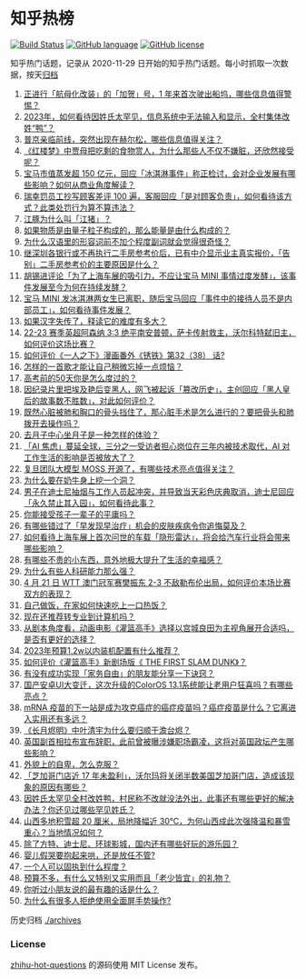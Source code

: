 # 知乎热榜
[![Build Status](https://github.com/ToWeLong/zhihu-hot-questions/workflows/CI/badge.svg)](https://github.com/ToWeLong/zhihu-hot-questions/actions)
[![GitHub language](https://img.shields.io/badge/language-golang-orange.svg)](https://golang.org/)
[![GitHub license](https://img.shields.io/github/license/ToWeLong/zhihu-hot-questions)](https://github.com/ToWeLong/zhihu-hot-questions/blob/main/LICENSE)

知乎热门话题，记录从 2020-11-29 日开始的知乎热门话题。每小时抓取一次数据，按天[归档](./archives)

<!-- BEGIN -->

1. [正进行「航母化改装」的「加贺」号，1 年来首次驶出船坞，哪些信息值得警惕？](https://www.zhihu.com/question/596979835)
1. [2023年，如何看待因姓氏太罕见，信息系统中无法输入和显示，全村集体改姓“鸭”？](https://www.zhihu.com/question/596899446)
1. [普京亲临前线，突然出现在赫尔松，哪些信息值得关注？](https://www.zhihu.com/question/596305328)
1. [《红楼梦》中贾母把吃剩的食物赏人，为什么那些人不仅不嫌脏，还欣然接受呢？](https://www.zhihu.com/question/564154345)
1. [宝马市值蒸发超 150 亿元，回应「冰淇淋事件」称正检讨，会对企业发展有哪些影响？如何从商业角度解读？](https://www.zhihu.com/question/596982085)
1. [瑞幸罚员工抄写顾客差评 100 遍，客服回应「是对顾客负责」，如何看待该方式？此类处罚行为算不算违法？](https://www.zhihu.com/question/597118528)
1. [江豚为什么叫「江猪」？](https://www.zhihu.com/question/463713853)
1. [如果物质是由量子粒子构成的，那么能量是由什么构成的？](https://www.zhihu.com/question/595116066)
1. [为什么汉语里的形容词前不加个程度副词就会觉得很奇怪？](https://www.zhihu.com/question/595450696)
1. [继深圳各银行或不再执行二手房参考价后，已有中介显示业主真实报价，「告别」二手房参考价的主要原因是什么？](https://www.zhihu.com/question/596898872)
1. [胡锡进评论「为了上海车展的吸引力，不应让宝马 MINI 事情过度发酵」，该事件发展至今为何在持续发酵？](https://www.zhihu.com/question/596968200)
1. [宝马 MINI 发冰淇淋两女生已离职，随后宝马回应「事件中的接待人员不是内部员工」，如何看待事件发展？](https://www.zhihu.com/question/596984827)
1. [如果汉字失传了，释读它的难度有多大？](https://www.zhihu.com/question/455135036)
1. [22-23 赛季英超阿森纳 3:3 绝平南安普顿，萨卡传射救主，沃尔科特弑旧主，如何评价这场比赛？](https://www.zhihu.com/question/597057997)
1. [如何评价《一人之下》漫画番外《锈铁》第32（38） 话?](https://www.zhihu.com/question/597050141)
1. [怎样的一首歌才能让自己稍微忘掉一点烦恼？](https://www.zhihu.com/question/597081559)
1. [高考前的50天你是怎么度过的？](https://www.zhihu.com/question/395072182)
1. [因纪录片里把埃及艳后变黑人，网飞被起诉「篡改历史」，主创回应「黑人皇后的故事数不胜数」，对此如何评价？](https://www.zhihu.com/question/596733367)
1. [既然心脏被肺和胸口的骨头挡住了，那心脏手术是怎么进行的？要把骨头和肺拨开去操作吗？](https://www.zhihu.com/question/596040084)
1. [去月子中心坐月子是一种怎样的体验？](https://www.zhihu.com/question/36078968)
1. [「AI 焦虑」蔓延全球，三分之一受访者担心岗位在三年内被技术取代，AI 对工作生活的影响是否被放大了？](https://www.zhihu.com/question/597011126)
1. [复旦团队大模型 MOSS 开源了，有哪些技术亮点值得关注？](https://www.zhihu.com/question/596908242)
1. [为什么要在奶牛身上挖一个洞？](https://www.zhihu.com/question/596521307)
1. [男子在迪士尼抽烟与工作人员起冲突，并导致当天彩色庆典取消，迪士尼回应「永久禁止其入园」，如何看待此事？](https://www.zhihu.com/question/596729103)
1. [你能接受孩子一辈子的平庸吗？](https://www.zhihu.com/question/597072666)
1. [有哪些错过了「早发现早治疗」机会的皮肤疾病令你追悔莫及？](https://www.zhihu.com/question/596999000)
1. [如何看待上海车展上首次问世的车载「隐形雷达」，将会给汽车行业将会带来哪些影响？](https://www.zhihu.com/question/596975160)
1. [有哪些不贵的小东西，意外地极大提升了生活的幸福感？](https://www.zhihu.com/question/596536932)
1. [为什么有些人科研能力那么强？](https://www.zhihu.com/question/596552810)
1. [4 月 21 日 WTT 澳门冠军赛樊振东 2-3 不敌勒布伦出局，如何评价本场比赛双方的表现？](https://www.zhihu.com/question/597045748)
1. [自己做饭，在家如何快速吃上一口热饭？](https://www.zhihu.com/question/596549101)
1. [现在还推荐转专业到计算机吗？](https://www.zhihu.com/question/588368801)
1. [从剧本角度看，动画电影《灌篮高手》选择以宫城良田为主视角展开合适吗，是否有更好的选择？](https://www.zhihu.com/question/596973024)
1. [2023年预算1.2w以内装机配置有什么推荐？](https://www.zhihu.com/question/590674790)
1. [如何评价《灌篮高手》新剧场版《 THE FIRST SLAM DUNK》？](https://www.zhihu.com/question/570231492)
1. [有没有成功实现「家务自由」的朋友能分享一下诀窍？](https://www.zhihu.com/question/596550912)
1. [国产安卓UI大变迁，这次升级的ColorOS 13.1系统能让老用户狂喜吗？有哪些亮点？](https://www.zhihu.com/question/596992508)
1. [mRNA 疫苗的下一站是成为攻克癌症的癌症疫苗吗？癌症疫苗是什么？它离进入实用还有多远？](https://www.zhihu.com/question/596878312)
1. [《长月烬明》中叶清宇为什么要归顺于澹台烬？](https://www.zhihu.com/question/596499251)
1. [英国副首相拉布宣布辞职，此前曾被曝涉嫌职场霸凌，这将对英国政坛产生哪些影响？](https://www.zhihu.com/question/596976055)
1. [外貌上的自卑，怎么克服？](https://www.zhihu.com/question/593384038)
1. [「芝加哥门店近 17 年未盈利」，沃尔玛将关闭半数美国芝加哥门店，造成该现象的原因有哪些？](https://www.zhihu.com/question/595085063)
1. [因姓氏太罕见全村改姓鸭，村民称不改就没法外出，此事还有哪些更好的解决办法？你还见过哪些罕见姓氏？](https://www.zhihu.com/question/597087473)
1. [山西多地积雪超 20 厘米，局地降幅近 30℃，为何山西成此次强降温和暴雪重心？当地情况如何？](https://www.zhihu.com/question/596988386)
1. [除了方特、迪士尼、环球影城，国内还有哪些好玩的游乐园？](https://www.zhihu.com/question/595705836)
1. [婴儿假哭要抱起来哄，还是放任不管?](https://www.zhihu.com/question/591156107)
1. [一个人可以固执到什么程度？](https://www.zhihu.com/question/53454983)
1. [预算不多，有什么又特别又实用而且「老少皆宜」的礼物？](https://www.zhihu.com/question/596553521)
1. [你听过小朋友说的最有趣的话是什么？](https://www.zhihu.com/question/595299967)
1. [为什么有很多人拒绝使用全面屏手势操作?](https://www.zhihu.com/question/327054955)

<!-- END -->

历史归档 [./archives](./archives)


### License
[zhihu-hot-questions](https://github.com/towelong/zhihu-hot-questions) 的源码使用 MIT License 发布。